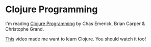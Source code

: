 Clojure Programming
===================

I'm reading [Clojure Programming](http://shop.oreilly.com/product/0636920013754.do) by Chas Emerick, Brian Carper &amp; Christophe Grand.

[This](http://www.confreaks.com/videos/191-rubyconf2009-clojure-for-ruby-programmers) video made me want to learn Clojure. You should watch it too!
